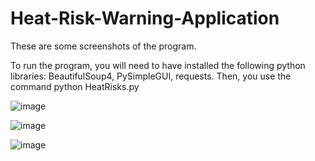 # Heat-Risk-Warning-Application

These are some screenshots of the program.

To run the program, you will need to have installed the following python libraries: BeautifulSoup4, PySimpleGUI, requests. Then, you use the command python HeatRisks.py

![image](https://user-images.githubusercontent.com/73013959/135790861-33a4edf3-b07d-4034-ba6d-293bfd916674.png)

![image](https://user-images.githubusercontent.com/73013959/135790780-83a2b4cc-e059-4742-9046-9243fd344c39.png)

![image](https://user-images.githubusercontent.com/73013959/135790821-e85a60e3-912f-4d03-b2e0-2b53bc408c73.png)



